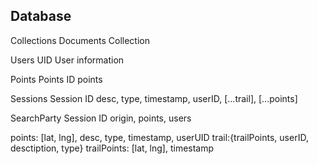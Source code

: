 ## Database

Collections     Documents       Collection

Users           UID             User information
                                
Points          Points ID       points

Sessions        Session ID      desc, type, timestamp, userID, [...trail], [...points]

SearchParty     Session ID      origin, points, users 


points: [lat, lng], desc, type, timestamp, userUID
trail:{trailPoints, userID, desctiption, type}
trailPoints: [lat, lng], timestamp